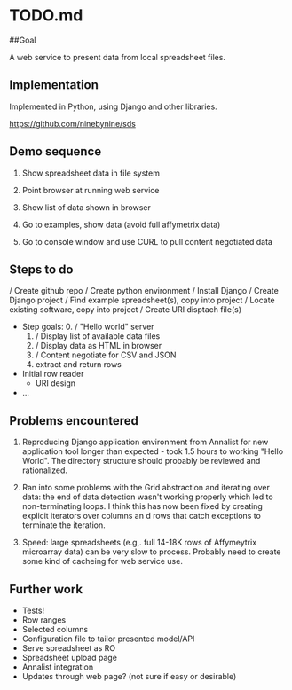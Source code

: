 # TODO.md


##Goal

A web service to present data from local spreadsheet files.


## Implementation

Implemented in Python, using Django and other libraries.

https://github.com/ninebynine/sds


## Demo sequence

1. Show spreadsheet data in file system

2. Point browser at running web service

3. Show list of data shown in browser

4. Go to examples, show data  (avoid full affymetrix data)

5. Go to console window and use CURL to pull content negotiated data


## Steps to do

/ Create github repo
/ Create python environment
/ Install Django
/ Create Django project
/ Find example spreadsheet(s), copy into project
/ Locate existing software, copy into project
/ Create URI disptach file(s)
* Step goals:
  0. / "Hello world" server
  1. / Display list of available data files
  2. / Display data as HTML in browser
  4. / Content negotiate for CSV and JSON
  5. extract and return rows
* Initial row reader
  - URI design
* ...


## Problems encountered

1. Reproducing Django application environment from Annalist for new application tool longer than expected - took 1.5 hours to working "Hello World".  The directory structure should probably be reviewed and rationalized.

2. Ran into some problems with the Grid abstraction and iterating over data:  the end of data detection wasn't working properly which led to non-terminating loops.  I think this has now been fixed by creating explicit iterators over columns an d rows that catch exceptions to terminate the iteration.

3. Speed: large spreadsheets (e.g,. full 14-18K rows of Affymeytrix microarray data) can be very slow to process.  Probably need to create some kind of cacheing for web service use.


## Further work

* Tests!
* Row ranges
* Selected columns
* Configuration file to tailor presented model/API
* Serve spreadsheet as RO
* Spreadsheet upload page
* Annalist integration
* Updates through web page? (not sure if easy or desirable)

